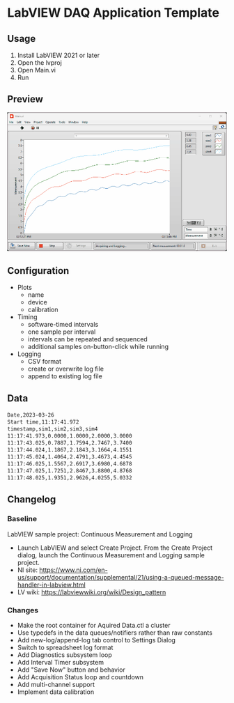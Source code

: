 # LabVIEW DAQ Application Template

## Usage

1. Install LabVIEW 2021 or later
1. Open the lvproj
1. Open Main.vi
1. Run

## Preview

![Main UI](./Main%20UI.gif)

## Configuration

- Plots
  - name
  - device
  - calibration
- Timing
  - software-timed intervals
  - one sample per interval
  - intervals can be repeated and sequenced
  - additional samples on-button-click while running
- Logging
  - CSV format
  - create or overwrite log file
  - append to existing log file

## Data

```csv
Date,2023-03-26
Start time,11:17:41.972
timestamp,sim1,sim2,sim3,sim4
11:17:41.973,0.0000,1.0000,2.0000,3.0000
11:17:43.025,0.7887,1.7594,2.7467,3.7400
11:17:44.024,1.1867,2.1843,3.1664,4.1551
11:17:45.024,1.4064,2.4791,3.4673,4.4545
11:17:46.025,1.5567,2.6917,3.6980,4.6878
11:17:47.025,1.7251,2.8467,3.8800,4.8768
11:17:48.025,1.9351,2.9626,4.0255,5.0332
```

## Changelog

### Baseline

LabVIEW sample project: Continuous Measurement and Logging

- Launch LabVIEW and select Create Project. From the Create Project dialog, launch the Continuous Measurement and Logging sample project.
- NI site: https://www.ni.com/en-us/support/documentation/supplemental/21/using-a-queued-message-handler-in-labview.html
- LV wiki: https://labviewwiki.org/wiki/Design_pattern

### Changes

- Make the root container for Aquired Data.ctl a cluster
- Use typedefs in the data queues/notifiers rather than raw constants
- Add new-log/append-log tab control to Settings Dialog
- Switch to spreadsheet log format
- Add Diagnostics subsystem loop
- Add Interval Timer subsystem
- Add "Save Now" button and behavior
- Add Acquisition Status loop and countdown
- Add multi-channel support
- Implement data calibration
